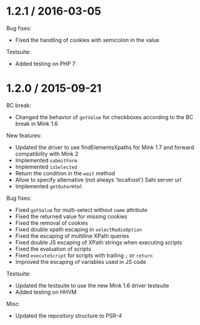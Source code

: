 1.2.1 / 2016-03-05
==================

Bug fixes:

* Fixed the handling of cookies with semicolon in the value

Testsuite:

* Added testing on PHP 7

1.2.0 / 2015-09-21
==================

BC break:

* Changed the behavior of `getValue` for checkboxes according to the BC break in Mink 1.6

New features:

* Updated the driver to use findElementsXpaths for Mink 1.7 and forward compatibility with Mink 2
* Implemented `submitForm`
* Implemented `isSelected`
* Return the condition in the `wait` method
* Allow to specify alternative (not always 'localhost') Sahi server url
* Implemented `getOuterHtml`

Bug fixes:

* Fixed `getValue` for multi-select without `name` attribute
* Fixed the returned value for missing cookies
* Fixed the removal of cookies
* Fixed double xpath escaping in `selectRadioOption`
* Fixed the escaping of multiline XPath queries
* Fixed double JS escaping of XPath strings when executing scripts
* Fixed the evaluation of scripts
* Fixed `executeScript` for scripts with trailing `;` or `return`
* Improved the escaping of variables used in JS code

Testsuite:

* Updated the testsuite to use the new Mink 1.6 driver testsuite
* Added testing on HHVM

Misc:

* Updated the repository structure to PSR-4
